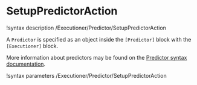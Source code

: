 # SetupPredictorAction

!syntax description /Executioner/Predictor/SetupPredictorAction

A `Predictor` is specified as an object inside the `[Predictor]` block with the `[Executioner]` block.

More information about predictors may be found on the
[Predictor syntax documentation](syntax/Executioner/Predictor/index.md).

!syntax parameters /Executioner/Predictor/SetupPredictorAction
